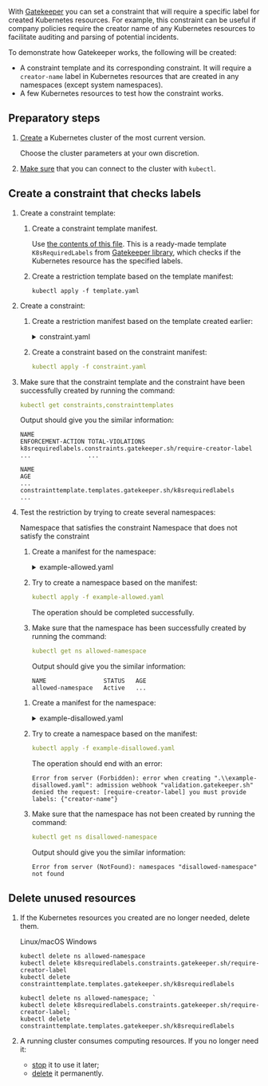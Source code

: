 With [Gatekeeper](../../../reference/gatekeeper) you can set a constraint that will require a specific label for created Kubernetes resources. For example, this constraint can be useful if company policies require the creator name of any Kubernetes resources to facilitate auditing and parsing of potential incidents.

To demonstrate how Gatekeeper works, the following will be created:

- A constraint template and its corresponding constraint. It will require a `creator-name` label in Kubernetes resources that are created in any namespaces (except system namespaces).
- A few Kubernetes resources to test how the constraint works.

## Preparatory steps

1. [Create](../../../instructions/create-cluster) a Kubernetes cluster of the most current version.

   Choose the cluster parameters at your own discretion.

1. [Make sure](../../../connect/kubectl) that you can connect to the cluster with `kubectl`.

## Create a constraint that checks labels

1. Create a constraint template:

   1. Create a constraint template manifest.

      Use [the contents of this file](https://github.com/open-policy-agent/gatekeeper-library/blob/master/library/general/requiredlabels/template.yaml). This is a ready-made template `K8sRequiredLabels` from [Gatekeeper library](https://github.com/open-policy-agent/gatekeeper-library), which checks if the Kubernetes resource has the specified labels.

   1. Create a restriction template based on the template manifest:

      ```console
      kubectl apply -f template.yaml
      ```

1. Create a constraint:

   1. Create a restriction manifest based on the template created earlier:

      <details>
      <summary markdown="span">constraint.yaml</summary>

      ```yaml
      apiVersion: constraints.gatekeeper.sh/v1beta1
      kind: K8sRequiredLabels
      metadata:
        name: require-creator-label
      spec:
        match:
          kinds:
            - apiGroups: [""]
              kinds: ["Namespace"]
          excludedNamespaces: ["kube-system"]
        parameters:
          labels:
            - key: creator-name
              allowedRegex: "(([A-Za-z0-9][-A-Za-z0-9_.]*)?[A-Za-z0-9])?"
      ```

      </details>

   1. Create a constraint based on the constraint manifest:

      ```yaml
      kubectl apply -f constraint.yaml
      ```

1. Make sure that the constraint template and the constraint have been successfully created by running the command:

   ```yaml
   kubectl get constraints,constrainttemplates
   ```

   Output should give you the similar information:

   ```text
   NAME                                                              ENFORCEMENT-ACTION TOTAL-VIOLATIONS
   k8srequiredlabels.constraints.gatekeeper.sh/require-creator-label ...                ... 

   NAME                                                              AGE
   ...
   constrainttemplate.templates.gatekeeper.sh/k8srequiredlabels      ...
   ```

1. Test the restriction by trying to create several namespaces:

   <tabs>
   <tablist>
   <tab>Namespace that satisfies the constraint</tab>
   <tab>Namespace that does not satisfy the constraint</tab>
   </tablist>
   <tabpanel>

   1. Create a manifest for the namespace:

      <details>
      <summary markdown="span">example-allowed.yaml</summary>

      ```yaml
      apiVersion: v1
      kind: Namespace
      metadata:
        name: allowed-namespace
        labels:
          creator-name: john.doe
      ```

   1. Try to create a namespace based on the manifest:

      ```yaml
      kubectl apply -f example-allowed.yaml
      ```

      The operation should be completed successfully.

   1. Make sure that the namespace has been successfully created by running the command:

      ```yaml
      kubectl get ns allowed-namespace
      ```

      Output should give you the similar information:

      ```text
      NAME                STATUS   AGE
      allowed-namespace   Active   ...
      ```

   </tabpanel>
   <tabpanel>

   1. Create a manifest for the namespace:

      <details>
      <summary markdown="span">example-disallowed.yaml</summary>

      ```yaml
      apiVersion: v1
      kind: Namespace
      metadata:
        name: disallowed-namespace
        labels:
          my-label: sample
      ```

   1. Try to create a namespace based on the manifest:

      ```yaml
      kubectl apply -f example-disallowed.yaml
      ```

      The operation should end with an error:

      ```text
      Error from server (Forbidden): error when creating ".\\example-disallowed.yaml": admission webhook "validation.gatekeeper.sh" denied the request: [require-creator-label] you must provide labels: {"creator-name"}
      ```

   1. Make sure that the namespace has not been created by running the command:

      ```yaml
      kubectl get ns disallowed-namespace
      ```

      Output should give you the similar information:

      ```text
      Error from server (NotFound): namespaces "disallowed-namespace" not found
      ```

   </tabpanel>
   </tabs>

## Delete unused resources

1. If the Kubernetes resources you created are no longer needed, delete them.

   <tabs>
   <tablist>
   <tab>Linux/macOS</tab>
   <tab>Windows</tab>
   </tablist>
   <tabpanel>

   ```console
   kubectl delete ns allowed-namespace
   kubectl delete k8srequiredlabels.constraints.gatekeeper.sh/require-creator-label
   kubectl delete constrainttemplate.templates.gatekeeper.sh/k8srequiredlabels

   ```

   </tabpanel>
   <tabpanel>

   ```console
   kubectl delete ns allowed-namespace; `
   kubectl delete k8srequiredlabels.constraints.gatekeeper.sh/require-creator-label; `
   kubectl delete constrainttemplate.templates.gatekeeper.sh/k8srequiredlabels
   ```

   </tabpanel>
   </tabs>

1. A running cluster consumes computing resources. If you no longer need it:

   - [stop](../../../instructions/manage-cluster#start_or_stop_cluster) it to use it later;
   - [delete](../../../instructions/manage-cluster#delete_cluster) it permanently.
